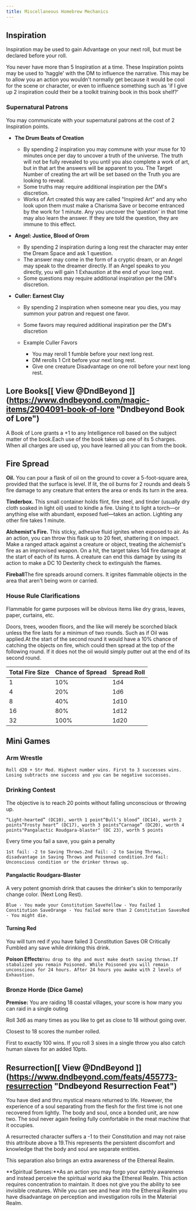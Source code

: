 ```yaml
---
title: Miscellaneous Homebrew Mechanics
---
```

## Inspiration

Inspiration may be used to gain Advantage on your next roll, but must be declared before your roll.

You never have more than 5 Inspiration at a time. These Inspiration points may be used to 'haggle' with the DM to influence the narrative. This may be to allow you an action you wouldn't normally get because it would be cool for the scene or character, or even to influence something such as 'if I give up 2 inspiration could their be a toolkit training book in this book shelf?'

### Supernatural Patrons

You may communicate with your supernatural patrons at the cost of 2 Inspiration points.

* **The Drum Beats of Creation**

  * By spending 2 inspiration you may commune with your muse for 10 minutes once per day to uncover a truth of the universe. The truth will not be fully revealed to you until you also complete a work of art, but in that art the answers will be apparent to you. The Target Number of creating the art will be set based on the Truth you are looking to reveal.
  * Some truths may require additional inspiration per the DM's discretion.
  * Works of Art created this way are called "Inspired Art" and any who look upon them must make a Charisma Save or become entranced by the work for 1 minute. Any you uncover the 'question' in that time may also learn the answer. If they are told the question, they are immune to this effect.
* **Angel: Justice, Blood of Orom**

  * By spending 2 inspiration during a long rest the character may enter the Dream Space and ask 1 question.
  * The answer may come in the form of a cryptic dream, or an Angel may speak to the dreamer directly. If an Angel speaks to you directly, you will gain 1 Exhaustion at the end of your long rest.
  * Some questions may require additional inspiration per the DM's discretion.
* **Culler: Earnest Clay**

  * By spending 2 inspiration when someone near you dies, you may summon your patron and request one favor.
  * Some favors may required additional inspiration per the DM's discretion
  * Example Culler Favors

    * You may reroll 1 fumble before your next long rest.
    * DM rerolls 1 Crit before your next long rest.
    * Give one creature Disadvantage on one roll before your next long rest.

## Lore Books[\[ View @DndBeyond ]](https://www.dndbeyond.com/magic-items/2904091-book-of-lore "Dndbeyond Book of Lore")

A Book of Lore grants a +1 to any Intelligence roll based on the subject matter of the book.Each use of the book takes up one of its 5 charges. When all charges are used up, you have learned all you can from the book.

## Fire Spread

**Oil.** You can pour a flask of oil on the ground to cover a 5-foot-square area, provided that the surface is level. If lit, the oil burns for 2 rounds and deals 5 fire damage to any creature that enters the area or ends its turn in the area.

**Tinderbox.** This small container holds flint, fire steel, and tinder (usually dry cloth soaked in light oil) used to kindle a fire. Using it to light a torch—or anything else with abundant, exposed fuel—takes an action. Lighting any other fire takes 1 minute.

**Alchemist's Fire.** This sticky, adhesive fluid ignites when exposed to air. As an action, you can throw this flask up to 20 feet, shattering it on impact. Make a ranged attack against a creature or object, treating the alchemist's fire as an improvised weapon. On a hit, the target takes 1d4 fire damage at the start of each of its turns. A creature can end this damage by using its action to make a DC 10 Dexterity check to extinguish the flames.

**Fireball**The fire spreads around corners. It ignites flammable objects in the area that aren't being worn or carried.

### House Rule Clarifications

Flammable for game purposes will be obvious items like dry grass, leaves, paper, curtains, etc.

Doors, trees, wooden floors, and the like will merely be scorched black unless the fire lasts for a minimun of two rounds. Such as if Oil was applied.At the start of the second round it would have a 10% chance of catching the objects on fire, which could then spread at the top of the following round. If it does not the oil would simply putter out at the end of its second round.

| Total Fire Size | Chance of Spread | Spread Roll |
| --------------- | ---------------- | ----------- |
| 1               | 10%              | 1d4         |
| 4               | 20%              | 1d6         |
| 8               | 40%              | 1d10        |
| 16              | 80%              | 1d12        |
| 32              | 100%             | 1d20        |

## Mini Games

### Arm Wrestle

`Roll d20 + Str Mod. Highest number wins. First to 3 successes wins. Losing subtracts one success and you can be negative successes.`

### Drinking Contest

The objective is to reach 20 points without falling unconscious or throwing up.

`“Light-hearted” (DC10), worth 1 point“Bull’s blood” (DC14), worth 2 points“Frosty heart” (DC17), worth 3 points“Carnage” (DC20), worth 4 points"Pangalactic Roudgara-blaster" (DC 23), worth 5 points`

Every time you fail a save, you gain a penalty

`1st fail: -2 to Saving Throws.2nd fail: -2 to Saving Throws, disadvantage in Saving Throws and Poisoned condition.3rd fail: Unconscious condition or the drinker throws up.`

#### Pangalactic Roudgara-Blaster 

A very potent gnomish drink that causes the drinker's skin to temporarily change color. (Next Long Rest).

`Blue - You made your Constitution SaveYellow - You failed 1 Constitution SaveOrange - You failed more than 2 Constitution SavesRed - You might die.`

#### Turning Red

You will turn red if you have failed 3 Constitution Saves OR Critically Fumbled any save while drinking this drink.

**Poison Effects**`You drop to 0hp and must make death saving throws.If stabalized you remain Poisoned. While Poisoned you will remain unconscious for 24 hours. After 24 hours you awake with 2 levels of Exhaustion.`

### Bronze Horde (Dice Game)

**Premise:** You are raiding 18 coastal villages, your score is how many you can raid in a single outing

Roll 3d6 as many times as you like to get as close to 18 without going over.

Closest to 18 scores the number rolled.

First to exactly 100 wins. If you roll 3 sixes in a single throw you also catch human slaves for an added 10pts.

## Resurrection[\[ View @DndBeyond ]](https://www.dndbeyond.com/feats/455773-resurrection "Dndbeyond Resurrection Feat")

You have died and thru mystical means returned to life. However, the experience of a soul separating from the flesh for the first time is not one recovered from lightly. The body and soul, once a bonded unit, are now two. The soul never again feeling fully comfortable in the meat machine that it occupies.

A resurrected character suffers a -1 to their Constitution and may not raise this attribute above a 19.This represents the persistent discomfort and knowledge that the body and soul are separate entities.

This separation also brings an extra awareness of the Ethereal Realm.

**Spiritual Senses:**As an action you may forgo your earthly awareness and instead perceive the spiritual world aka the Ethereal Realm. This action requires concentration to maintain. It does not give you the ability to see invisible creatures. While you can see and hear into the Ethereal Realm you have disadvantage on perception and investigation rolls in the Material Realm.